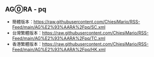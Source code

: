 ## AG⓪RA - pq
- 簡體版本：https://raw.githubusercontent.com/ChiesiMario/RSS-Feed/main/AG%E2%93%AARA%2Fpq/SC.xml
- 台灣繁體版本：https://raw.githubusercontent.com/ChiesiMario/RSS-Feed/main/AG%E2%93%AARA%2Fpq/TC.xml
- 香港繁體版本：https://raw.githubusercontent.com/ChiesiMario/RSS-Feed/main/AG%E2%93%AARA%2Fpq/HK.xml